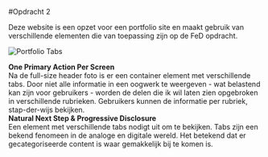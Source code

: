 #Opdracht 2

Deze website is een opzet voor een portfolio site en maakt gebruik van verschillende elementen die van toepassing zijn op de FeD opdracht.

![Portfolio Tabs](https://thumbs.gfycat.com/FluidDeliciousCaudata-size_restricted.gif)

<b>One Primary Action Per Screen</b><br>
Na de full-size header foto is er een container element met verschillende tabs. Door niet alle informatie in een oogwerk te weergeven - wat belastend kan zijn voor gebruikers - worden de delen die ik wil laten zien opgebroken in verschillende rubrieken. Gebruikers kunnen de informatie per rubriek, stap-der-wijs bekijken. 
<br>
<b>Natural Next Step & Progressive Disclosure</b><br>
Een element met verschillende tabs nodigt uit om te bekijken. Tabs zijn een bekend fenomeen in de analoge en digitale wereld. Het betekend dat er gecategoriseerde content is waar gemakkelijk bij te komen is. 
<br>

